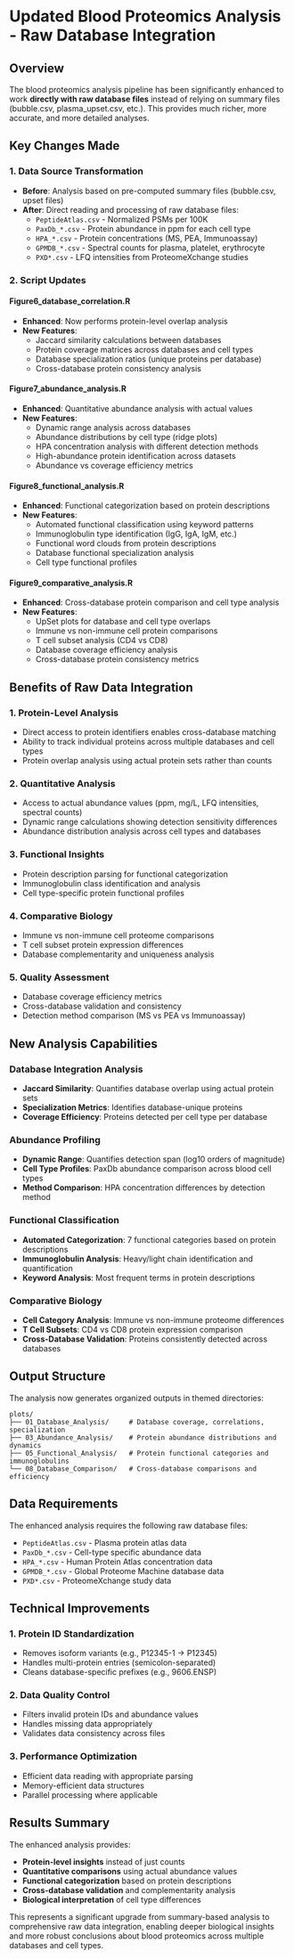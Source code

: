 # Updated Blood Proteomics Analysis - Raw Database Integration

## Overview

The blood proteomics analysis pipeline has been significantly enhanced to work **directly with raw database files** instead of relying on summary files (bubble.csv, plasma_upset.csv, etc.). This provides much richer, more accurate, and more detailed analyses.

## Key Changes Made

### 1. Data Source Transformation
- **Before**: Analysis based on pre-computed summary files (bubble.csv, upset files)
- **After**: Direct reading and processing of raw database files:
  - `PeptideAtlas.csv` - Normalized PSMs per 100K
  - `PaxDb_*.csv` - Protein abundance in ppm for each cell type
  - `HPA_*.csv` - Protein concentrations (MS, PEA, Immunoassay)
  - `GPMDB_*.csv` - Spectral counts for plasma, platelet, erythrocyte
  - `PXD*.csv` - LFQ intensities from ProteomeXchange studies

### 2. Script Updates

#### Figure6_database_correlation.R
- **Enhanced**: Now performs protein-level overlap analysis
- **New Features**:
  - Jaccard similarity calculations between databases
  - Protein coverage matrices across databases and cell types
  - Database specialization ratios (unique proteins per database)
  - Cross-database protein consistency analysis

#### Figure7_abundance_analysis.R
- **Enhanced**: Quantitative abundance analysis with actual values
- **New Features**:
  - Dynamic range analysis across databases
  - Abundance distributions by cell type (ridge plots)
  - HPA concentration analysis with different detection methods
  - High-abundance protein identification across datasets
  - Abundance vs coverage efficiency metrics

#### Figure8_functional_analysis.R
- **Enhanced**: Functional categorization based on protein descriptions
- **New Features**:
  - Automated functional classification using keyword patterns
  - Immunoglobulin type identification (IgG, IgA, IgM, etc.)
  - Functional word clouds from protein descriptions
  - Database functional specialization analysis
  - Cell type functional profiles

#### Figure9_comparative_analysis.R
- **Enhanced**: Cross-database protein comparison and cell type analysis
- **New Features**:
  - UpSet plots for database and cell type overlaps
  - Immune vs non-immune cell protein comparisons
  - T cell subset analysis (CD4 vs CD8)
  - Database coverage efficiency analysis
  - Cross-database protein consistency metrics

## Benefits of Raw Data Integration

### 1. **Protein-Level Analysis**
- Direct access to protein identifiers enables cross-database matching
- Ability to track individual proteins across multiple databases and cell types
- Protein overlap analysis using actual protein sets rather than counts

### 2. **Quantitative Analysis**
- Access to actual abundance values (ppm, mg/L, LFQ intensities, spectral counts)
- Dynamic range calculations showing detection sensitivity differences
- Abundance distribution analysis across cell types and databases

### 3. **Functional Insights**
- Protein description parsing for functional categorization
- Immunoglobulin class identification and analysis
- Cell type-specific protein functional profiles

### 4. **Comparative Biology**
- Immune vs non-immune cell proteome comparisons
- T cell subset protein expression differences
- Database complementarity and uniqueness analysis

### 5. **Quality Assessment**
- Database coverage efficiency metrics
- Cross-database validation and consistency
- Detection method comparison (MS vs PEA vs Immunoassay)

## New Analysis Capabilities

### Database Integration Analysis
- **Jaccard Similarity**: Quantifies database overlap using actual protein sets
- **Specialization Metrics**: Identifies database-unique proteins
- **Coverage Efficiency**: Proteins detected per cell type per database

### Abundance Profiling
- **Dynamic Range**: Quantifies detection span (log10 orders of magnitude)
- **Cell Type Profiles**: PaxDb abundance comparison across blood cell types
- **Method Comparison**: HPA concentration differences by detection method

### Functional Classification
- **Automated Categorization**: 7 functional categories based on protein descriptions
- **Immunoglobulin Analysis**: Heavy/light chain identification and quantification
- **Keyword Analysis**: Most frequent terms in protein descriptions

### Comparative Biology
- **Cell Category Analysis**: Immune vs non-immune proteome differences
- **T Cell Subsets**: CD4 vs CD8 protein expression comparison
- **Cross-Database Validation**: Proteins consistently detected across databases

## Output Structure

The analysis now generates organized outputs in themed directories:

```
plots/
├── 01_Database_Analysis/     # Database coverage, correlations, specialization
├── 03_Abundance_Analysis/    # Protein abundance distributions and dynamics
├── 05_Functional_Analysis/   # Protein functional categories and immunoglobulins
└── 08_Database_Comparison/   # Cross-database comparisons and efficiency
```

## Data Requirements

The enhanced analysis requires the following raw database files:
- `PeptideAtlas.csv` - Plasma protein atlas data
- `PaxDb_*.csv` - Cell-type specific abundance data
- `HPA_*.csv` - Human Protein Atlas concentration data
- `GPMDB_*.csv` - Global Proteome Machine database data
- `PXD*.csv` - ProteomeXchange study data

## Technical Improvements

### 1. **Protein ID Standardization**
- Removes isoform variants (e.g., P12345-1 → P12345)
- Handles multi-protein entries (semicolon-separated)
- Cleans database-specific prefixes (e.g., 9606.ENSP)

### 2. **Data Quality Control**
- Filters invalid protein IDs and abundance values
- Handles missing data appropriately
- Validates data consistency across files

### 3. **Performance Optimization**
- Efficient data reading with appropriate parsing
- Memory-efficient data structures
- Parallel processing where applicable

## Results Summary

The enhanced analysis provides:
- **Protein-level insights** instead of just counts
- **Quantitative comparisons** using actual abundance values
- **Functional categorization** based on protein descriptions
- **Cross-database validation** and complementarity analysis
- **Biological interpretation** of cell type differences

This represents a significant upgrade from summary-based analysis to comprehensive raw data integration, enabling deeper biological insights and more robust conclusions about blood proteomics across multiple databases and cell types. 